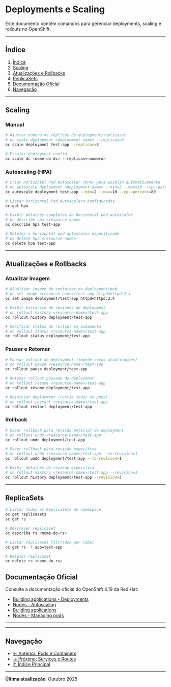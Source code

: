 # Deployments e Scaling

Este documento contém comandos para gerenciar deployments, scaling e rollouts no OpenShift.

---

## Índice

1. [Índice](#índice)
2. [Scaling](#scaling)
3. [Atualizações e Rollbacks](#atualizações-e-rollbacks)
4. [ReplicaSets](#replicasets)
5. [Documentação Oficial](#documentação-oficial)
6. [Navegação](#navegação)
---

## Scaling

### Manual
```bash
# Ajustar número de réplicas do deployment/replicaset
# oc scale deployment <deployment-name> --replicas=3
oc scale deployment test-app --replicas=3
```

```bash ignore-test
# Escalar deployment config
oc scale dc <nome-do-dc> --replicas=<numero>
```

### Autoscaling (HPA)
```bash
# Criar Horizontal Pod Autoscaler (HPA) para escalar automaticamente
# oc autoscale deployment <deployment-name> --min=2 --max=10 --cpu-percent=80
oc autoscale deployment test-app --min=2 --max=10 --cpu-percent=80
```

```bash
# Listar Horizontal Pod Autoscalers configurados
oc get hpa
```

```bash
# Exibir detalhes completos do horizontal pod autoscaler
# oc describe hpa <resource-name>
oc describe hpa test-app
```

```bash
# Deletar o horizontal pod autoscaler especificado
# oc delete hpa <resource-name>
oc delete hpa test-app
```
---

## Atualizações e Rollbacks

### Atualizar Imagem
```bash
# Atualizar imagem do container no deployment/pod
# oc set image <resource-name>/test-app httpd=httpd:2.4
oc set image deployment/test-app httpd=httpd:2.4
```

```bash
# Exibir histórico de revisões do deployment
# oc rollout history <resource-name>/test-app
oc rollout history deployment/test-app
```

```bash
# Verificar status do rollout em andamento
# oc rollout status <resource-name>/test-app
oc rollout status deployment/test-app
```

### Pausar e Retomar
```bash
# Pausar rollout do deployment (impede novas atualizações)
# oc rollout pause <resource-name>/test-app
oc rollout pause deployment/test-app
```

```bash
# Retomar rollout pausado do deployment
# oc rollout resume <resource-name>/test-app
oc rollout resume deployment/test-app
```

```bash
# Reiniciar deployment (recria todos os pods)
# oc rollout restart <resource-name>/test-app
oc rollout restart deployment/test-app
```

### Rollback
```bash
# Fazer rollback para revisão anterior do deployment
# oc rollout undo <resource-name>/test-app
oc rollout undo deployment/test-app
```

```bash
# Fazer rollback para revisão específica
# oc rollout undo <resource-name>/test-app --to-revision=1
oc rollout undo deployment/test-app --to-revision=1
```

```bash
# Exibir detalhes de revisão específica
# oc rollout history <resource-name>/test-app --revision=3
oc rollout history deployment/test-app --revision=3
```

---

## ReplicaSets

```bash
# Listar todos os ReplicaSets do namespace
oc get replicasets
oc get rs
```

```bash ignore-test
# Descrever replicaset
oc describe rs <nome-do-rs>
```

```bash
# Listar replicaset filtrados por label
oc get rs -l app=test-app
```

```bash ignore-test
# Deletar replicaset
oc delete rs <nome-do-rs>
```

## Documentação Oficial

Consulte a documentação oficial do OpenShift 4.19 da Red Hat:

- <a href="https://docs.redhat.com/en/documentation/openshift_container_platform/4.19/html/building_applications/deployments">Building applications - Deployments</a>
- <a href="https://docs.redhat.com/en/documentation/openshift_container_platform/4.19/html/nodes">Nodes - Autoscaling</a>
- <a href="https://docs.redhat.com/en/documentation/openshift_container_platform/4.19/html/building_applications">Building applications</a>
- <a href="https://docs.redhat.com/en/documentation/openshift_container_platform/4.19/html/nodes">Nodes - Managing pods</a>
---

---

## Navegação

- [← Anterior: Pods e Containers](04-pods-containers.md)
- [→ Próximo: Services e Routes](06-services-routes.md)
- [↑ Índice Principal](README.md)

---

**Última atualização**: Outubro 2025
